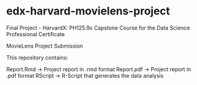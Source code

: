 # edx-harvard-movielens-project

Final Project - HarvardX: PH125.9x Capstone Course for the Data Science Professional Certificate

MovieLens Project Submission

This repository contains:

Report.Rmd -> Project report in .rmd format
Report.pdf -> Project report in .pdf format
RScript -> R-Script that generates the data analysis
